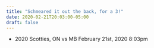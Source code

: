 ```yaml
---
title: "Schmeared it out the back, for a 3!"
date: 2020-02-21T20:03:00-05:00
draft: false
---
```

- 2020 Scotties, ON vs MB February 21st, 2020 8:03pm